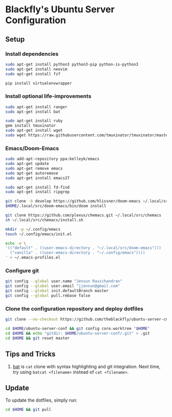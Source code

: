 # Blackfly's Ubuntu Server Configuration

## Setup

### Install dependencies

```bash
sudo apt-get install python3 python3-pip python-is-python3
sudo apt-get install neovim
sudo apt-get install fzf
```

```bash
pip install virtualenvwrapper
```

### Install optional life-improvements

```bash
sudo apt-get install ranger
sudo apt-get install bat
```

```bash
sudo apt-get install ruby
gem install tmuxinator
sudo apt-get install wget
sudo wget https://raw.githubusercontent.com/tmuxinator/tmuxinator/master/completion/tmuxinator.zsh -O /usr/share/zsh/site-functions/_tmuxinator
```

### Emacs/Doom-Emacs

```bash
sudo add-apt-repository ppa:kelleyk/emacs
sudo apt-get update
sudo apt-get remove emacs
sudo apt-get autoremove
sudo apt-get install emacs27

sudo apt-get install fd-find
sudo apt-get install ripgrep

git clone -b develop https://github.com/hlissner/doom-emacs ~/.local/src/doom-emacs
$HOME/.local/src/doom-emacs/bin/doom install

git clone https://github.com/plexus/chemacs.git ~/.local/src/chemacs
sh ~/.local/src/chemacs/install.sh

mkdir -p ~/.config/emacs
touch ~/.config/emacs/init.el

echo -e \
'(("default" . ((user-emacs-directory . "~/.local/src/doom-emacs")))
  ("vanilla" . ((user-emacs-directory . "~/.config/emacs"))))
' > ~/.emacs-profiles.el
```

### Configure git

```bash
git config --global user.name "Jensun Ravichandran"
git config --global user.email "jjensun@gmail.com"
git config --global init.defaultBranch master
git config --global pull.rebase false
```

### Clone the configuration repository and deploy dotfiles

```bash
git clone --no-checkout https://github.com/theblackfly/ubuntu-server-conf.git $HOME/ubuntu-server-conf

cd $HOME/ubuntu-server-conf && git config core.worktree "$HOME"
cd $HOME && echo "gitdir: $HOME/ubuntu-server-conf/.git" > .git
cd $HOME && git reset master
```

## Tips and Tricks

1. [bat](https://github.com/sharkdp/bat) is `cat` clone with syntax highlighting
   and git integration. Next time, try using `batcat <filename>` instead of `cat
   <filename>`.

## Update

To update the dotfiles, simply run:

```bash
cd $HOME && git pull
```
